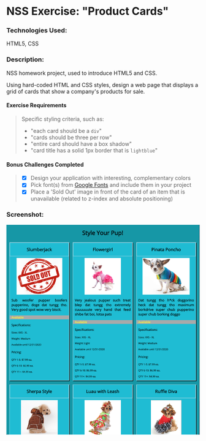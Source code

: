 # NSS Exercise: "Product Cards"

### Technologies Used:
HTML5, CSS

### Description:
NSS homework project, used to introduce HTML5 and CSS.

Using hard-coded HTML and CSS styles, design a web page that displays a grid of cards that show a company's products for sale.

#### Exercise Requirements
> Specific styling criteria, such as:
>  - "each card should be a `div`"
>  - "cards should be three per row"
>  - "entire card should have a box shadow"
>  - "card title has a solid 1px border that is `lightblue`"

#### Bonus Challenges Completed
>  - [x] Design your application with interesting, complementary colors
>  - [x] Pick font(s) from [Google Fonts](https://fonts.google.com/) and include them in your project
>  - [x] Place a 'Sold Out' image in front of the card of an item that is unavailable (related to z-index and absolute positioning)


### Screenshot:
![screenshot](screenshots/Product-cards-screenshot-1.png)